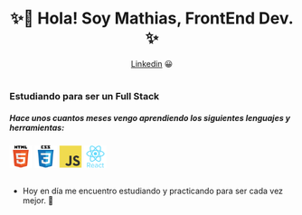 <h1 align="center">✨👋 Hola! Soy Mathias, FrontEnd Dev. ✨</h1>
<p align="center">
  <a href="https://www.linkedin.com/in/mathiezelat/">Linkedin</a> 😀
</p>

#

### Estudiando para ser un Full Stack

<h5 align="left">Hace unos cuantos meses vengo aprendiendo los siguientes lenguajes y herramientas:</h5>
<p align="left"> 
<img src="https://raw.githubusercontent.com/devicons/devicon/master/icons/html5/html5-original-wordmark.svg" alt="html5" width="40" height="40"/>
<img src="https://raw.githubusercontent.com/devicons/devicon/master/icons/css3/css3-original-wordmark.svg" alt="css3" width="40" height="40"/>
<img src="https://raw.githubusercontent.com/devicons/devicon/master/icons/javascript/javascript-original.svg" alt="javascript" width="40" height="40"/>
<img src="https://raw.githubusercontent.com/devicons/devicon/master/icons/react/react-original-wordmark.svg" alt="react" width="40" height="40"/>
</p>

##
- Hoy en día me encuentro estudiando y practicando para ser cada vez mejor. 🤯
<!---
mathiezelat/mathiezelat is a ✨ special ✨ repository because its `README.md` (this file) appears on your GitHub profile.
You can click the Preview link to take a look at your changes.
--->
